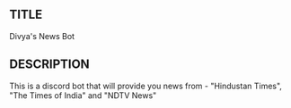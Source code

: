 ## TITLE
Divya's News Bot

## DESCRIPTION
This is a discord bot that will provide you news from - "Hindustan Times", "The Times of India" and "NDTV News"